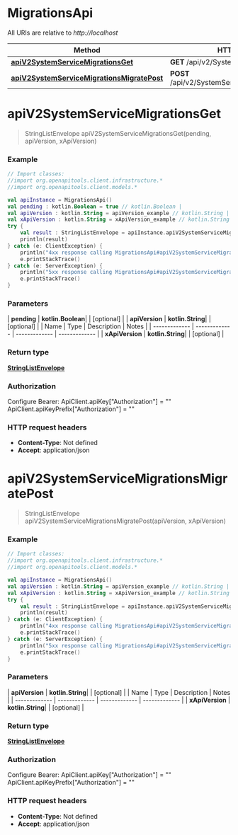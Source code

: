 # MigrationsApi

All URIs are relative to *http://localhost*

| Method | HTTP request | Description |
| ------------- | ------------- | ------------- |
| [**apiV2SystemServiceMigrationsGet**](MigrationsApi.md#apiV2SystemServiceMigrationsGet) | **GET** /api/v2/SystemService/Migrations |  |
| [**apiV2SystemServiceMigrationsMigratePost**](MigrationsApi.md#apiV2SystemServiceMigrationsMigratePost) | **POST** /api/v2/SystemService/Migrations/Migrate |  |


<a id="apiV2SystemServiceMigrationsGet"></a>
# **apiV2SystemServiceMigrationsGet**
> StringListEnvelope apiV2SystemServiceMigrationsGet(pending, apiVersion, xApiVersion)



### Example
```kotlin
// Import classes:
//import org.openapitools.client.infrastructure.*
//import org.openapitools.client.models.*

val apiInstance = MigrationsApi()
val pending : kotlin.Boolean = true // kotlin.Boolean | 
val apiVersion : kotlin.String = apiVersion_example // kotlin.String | 
val xApiVersion : kotlin.String = xApiVersion_example // kotlin.String | 
try {
    val result : StringListEnvelope = apiInstance.apiV2SystemServiceMigrationsGet(pending, apiVersion, xApiVersion)
    println(result)
} catch (e: ClientException) {
    println("4xx response calling MigrationsApi#apiV2SystemServiceMigrationsGet")
    e.printStackTrace()
} catch (e: ServerException) {
    println("5xx response calling MigrationsApi#apiV2SystemServiceMigrationsGet")
    e.printStackTrace()
}
```

### Parameters
| **pending** | **kotlin.Boolean**|  | [optional] |
| **apiVersion** | **kotlin.String**|  | [optional] |
| Name | Type | Description  | Notes |
| ------------- | ------------- | ------------- | ------------- |
| **xApiVersion** | **kotlin.String**|  | [optional] |

### Return type

[**StringListEnvelope**](StringListEnvelope.md)

### Authorization


Configure Bearer:
    ApiClient.apiKey["Authorization"] = ""
    ApiClient.apiKeyPrefix["Authorization"] = ""

### HTTP request headers

 - **Content-Type**: Not defined
 - **Accept**: application/json

<a id="apiV2SystemServiceMigrationsMigratePost"></a>
# **apiV2SystemServiceMigrationsMigratePost**
> StringListEnvelope apiV2SystemServiceMigrationsMigratePost(apiVersion, xApiVersion)



### Example
```kotlin
// Import classes:
//import org.openapitools.client.infrastructure.*
//import org.openapitools.client.models.*

val apiInstance = MigrationsApi()
val apiVersion : kotlin.String = apiVersion_example // kotlin.String | 
val xApiVersion : kotlin.String = xApiVersion_example // kotlin.String | 
try {
    val result : StringListEnvelope = apiInstance.apiV2SystemServiceMigrationsMigratePost(apiVersion, xApiVersion)
    println(result)
} catch (e: ClientException) {
    println("4xx response calling MigrationsApi#apiV2SystemServiceMigrationsMigratePost")
    e.printStackTrace()
} catch (e: ServerException) {
    println("5xx response calling MigrationsApi#apiV2SystemServiceMigrationsMigratePost")
    e.printStackTrace()
}
```

### Parameters
| **apiVersion** | **kotlin.String**|  | [optional] |
| Name | Type | Description  | Notes |
| ------------- | ------------- | ------------- | ------------- |
| **xApiVersion** | **kotlin.String**|  | [optional] |

### Return type

[**StringListEnvelope**](StringListEnvelope.md)

### Authorization


Configure Bearer:
    ApiClient.apiKey["Authorization"] = ""
    ApiClient.apiKeyPrefix["Authorization"] = ""

### HTTP request headers

 - **Content-Type**: Not defined
 - **Accept**: application/json

